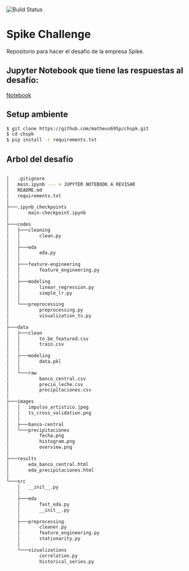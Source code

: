 ![Build Status](https://www.repostatus.org/badges/latest/concept.svg)

# Spike Challenge

Repositorio para hacer el desafío de la empresa Spike.


## Jupyter Notebook que tiene las respuestas al desafío:

[Notebook](https://github.com/matheus695p/chspk/blob/master/main.ipynb)

## Setup ambiente

```sh
$ git clone https://github.com/matheus695p/chspk.git
$ cd chspk
$ pip install -r requirements.txt
```

## Arbol del desafío

```sh

│   .gitignore
│   main.ipynb --- > JUPYTER NOTEBOOK A REVISAR
│   README.md
│   requirements.txt
│
├───.ipynb_checkpoints
│       main-checkpoint.ipynb
│
├───codes
│   ├───cleaning
│   │       clean.py
│   │
│   ├───eda
│   │       eda.py
│   │
│   ├───feature-engineering
│   │       feature_engineering.py
│   │
│   ├───modeling
│   │       linear_regression.py
│   │       simple_lr.py
│   │
│   └───preprocessing
│           preprocessing.py
│           visualization_ts.py
│
├───data
│   ├───clean
│   │       to_be_featured.csv
│   │       train.csv
│   │
│   ├───modeling
│   │       data.pkl
│   │
│   └───raw
│           banco_central.csv
│           precio_leche.csv
│           precipitaciones.csv
│
├───images
│   │   impulso_artistico.jpeg
│   │   ts_cross_validation.png
│   │
│   ├───banco-central
│   └───precipitaciones
│           fecha.png
│           histogram.png
│           overview.png
│
├───results
│       eda_banco_central.html
│       eda_precipitaciones.html
│
└───src
    │   __init__.py
    │
    ├───eda
    │       fast_eda.py
    │       __init__.py
    │
    ├───preprocessing
    │       cleaner.py
    │       feature_engineering.py
    │       stationarity.py
    │
    └───vizualizations
            correlation.py
            historical_series.py
```
